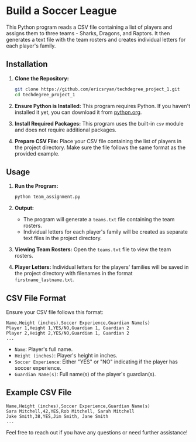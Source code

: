 # Build a Soccer League

This Python program reads a CSV file containing a list of players and assigns them to three teams - Sharks, Dragons, and Raptors. It then generates a text file with the team rosters and creates individual letters for each player's family.

## Installation

1. **Clone the Repository:**
   ```bash
   git clone https://github.com/ericsryan/techdegree_project_1.git
   cd techdegree_project_1
   ```

2. **Ensure Python is Installed:**
   This program requires Python. If you haven't installed it yet, you can download it from [python.org](https://www.python.org/downloads/).

3. **Install Required Packages:**
   This program uses the built-in `csv` module and does not require additional packages.

4. **Prepare CSV File:**
   Place your CSV file containing the list of players in the project directory. Make sure the file follows the same format as the provided example.

## Usage

1. **Run the Program:**
   ```bash
   python team_assignment.py
   ```

2. **Output:**
   - The program will generate a `teams.txt` file containing the team rosters.
   - Individual letters for each player's family will be created as separate text files in the project directory.

3. **Viewing Team Rosters:**
   Open the `teams.txt` file to view the team rosters.

4. **Player Letters:**
   Individual letters for the players' families will be saved in the project directory with filenames in the format `firstname_lastname.txt`.

## CSV File Format

Ensure your CSV file follows this format:

```csv
Name,Height (inches),Soccer Experience,Guardian Name(s)
Player 1,Height 1,YES/NO,Guardian 1, Guardian 2
Player 2,Height 2,YES/NO,Guardian 1, Guardian 2
...
```

- `Name`: Player's full name.
- `Height (inches)`: Player's height in inches.
- `Soccer Experience`: Either "YES" or "NO" indicating if the player has soccer experience.
- `Guardian Name(s)`: Full name(s) of the player's guardian(s).

## Example CSV File

```csv
Name,Height (inches),Soccer Experience,Guardian Name(s)
Sara Mitchell,42,YES,Rob Mitchell, Sarah Mitchell
Jake Smith,38,YES,Jim Smith, Jane Smith
...
```

Feel free to reach out if you have any questions or need further assistance!
